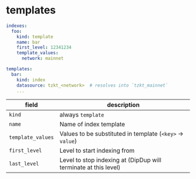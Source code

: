 # templates

```yaml
indexes:
  foo:
    kind: template
    name: bar
    first_level: 12341234
    template_values:
      network: mainnet

templates:
  bar:
    kind: index
    datasource: tzkt_<network>  # resolves into `tzkt_mainnet`
    ...
```

| field | description |
| - | - |
| `kind` | always `template` |
| `name` | Name of index template |
| `template_values` | Values to be substituted in template (`<key>` → `value`) |
| `first_level` | Level to start indexing from |
| `last_level` | Level to stop indexing at (DipDup will terminate at this level) |
